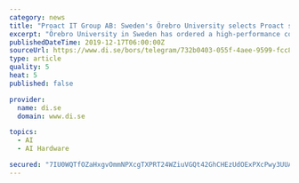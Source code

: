```yaml
---
category: news
title: "Proact IT Group AB: Sweden's Örebro University selects Proact solution for AI computing initiative"
excerpt: "Örebro University in Sweden has ordered a high-performance computing system for AI applications from Proact. This investment provides new capabilities ... At the heart of the new system is a supercomputing server powered by tens of thousands of GPU (graphics processing unit) cores. The new system also includes an upgrade of an existing storage ..."
publishedDateTime: 2019-12-17T06:00:00Z
sourceUrl: https://www.di.se/bors/telegram/732b0403-055f-4aee-9599-fcc89df7eb56
type: article
quality: 5
heat: 5
published: false

provider:
  name: di.se
  domain: www.di.se

topics:
  - AI
  - AI Hardware

secured: "7IU0WQTfOZaHxgvOmmNPXcgTXPRT24WZiuVGQt42GhCHEzUdOExPXcPwy3UUAyCVQuYNLmpkeHqqUo+T37otP0UfZJeRQtS4DwACaND9j3rQXi14SmhquX5lS+TRrCyKKIFK8hXDT02+VdOmIC35j9gkO7xiqdLdtOn/hfqgoVCVZe+uiC4cqNIPp0ceXEzp7OmWtMB1UwRC0lsSgrQaYt3XpAmoc3uRBWghY2uN90j5s57PYLfzDvwchNrIlHXzWTGEKV6uex+dvFc3EkvvUg==;0X6fNzF9AYIfz+ZKrBGVIA=="
---
```


